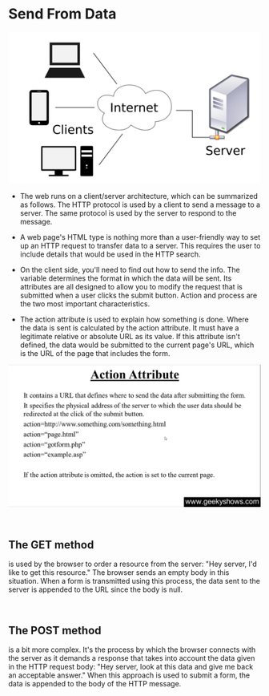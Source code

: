 # Send From Data

 ![Client-server-architecture](../301/screenshots/68747470733a2f2f75706c6f61642e77696b696d656469612e6f72672f77696b6970656469612f636f6d6d6f6e732f7468756d622f632f63392f436c69656e742d7365727665722d6d6f64656c2e7376672f3132383070782d436c69656e742d7365727665722d6d6f64656c.png)

 * The web runs on a client/server architecture, which can be summarized as follows. The HTTP protocol is used by a client to send a message to a server. The same protocol is used by the server to respond to the message.

 * A web page's HTML type is nothing more than a user-friendly way to set up an HTTP request to transfer data to a server. This requires the user to include details that would be used in the HTTP search.

 * On the client side, you'll need to find out how to send the info. The variable determines the format in which the data will be sent. Its attributes are all designed to allow you to modify the request that is submitted when a user clicks the submit button. Action and process are the two most important characteristics.

 * The action attribute is used to explain how something is done. Where the data is sent is calculated by the action attribute. It must have a legitimate relative or absolute URL as its value. If this attribute isn't defined, the data would be submitted to the current page's URL, which is the URL of the page that includes the form.

 ![Action Attribute](../301/screenshots/68747470733a2f2f692e7974696d672e636f6d2f76692f7a71514e345f54664857552f6d617872657364656661756c742e6a7067.jpg)

 <br>
 
## The GET method
 is used by the browser to order a resource from the server: "Hey server, I'd like to get this resource." The browser sends an empty body in this situation. When a form is transmitted using this process, the data sent to the server is appended to the URL since the body is null.

 <br>

## The POST method
 is a bit more complex. It's the process by which the browser connects with the server as it demands a response that takes into account the data given in the HTTP request body: "Hey server, look at this data and give me back an acceptable answer." When this approach is used to submit a form, the data is appended to the body of the HTTP message.